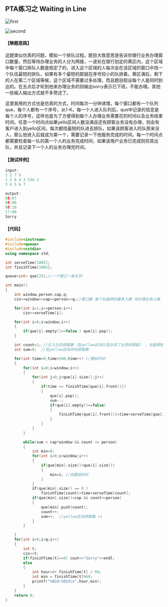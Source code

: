 
## PTA练习之 Waiting in Line

![first](https://github.com/onlyone2019/prepare-for-PAT/blob/master/doc/images/WaitingInLine1.PNG)

![second](https://github.com/onlyone2019/prepare-for-PAT/blob/master/doc/images/WaitingInLine2.PNG)

#### 【解题思路】

这题类似仿真的问题，模拟一个排队过程。题目大致意思是告诉你银行业务办理窗口数量，然后等待办理业务的人分为两拨，一波处在银行划定的黄区内，这个区域中每个窗口排队人数是规定了的，进入这个区域的人每次会在该区域的窗口中找一个队伍最短的排队，如果有多个最短的那就在序号较小的队排着。黄区满后，剩下的人在第二个区域等候，这个区域不需要过多处理，而且题目假设每个人是同时到达的。在五点后才轮到他来办理业务的则输出sorry表示已下班，不能办理。其他一些输入输出方式就不多赘述了。


这里我用的方式也是仿真的方式，时间每次一分钟递增。每个窗口都有一个队列que，每个人都有一个序号，从1-K，每一个人进入队列后，que中记录的信息是每个人的序号，这样也是为了方便得到每个人办理业务需要花的时间以及业务结束时间。任意一个时间点如果yello区间人数没满且还有顾客业务没有办理，则会有客户进入到yello区间，每次都找最短的队进去排队，如果该顾客进入的队原来没人，那么他进入后就成为第一个，需要记录一下他服务完成的时间。每一个时间点都需要检查每一队的第一个人的业务完成时间，如果该用户业务已完成则将其出队，并且记录下一个人的业务办理完时间。

#### 【测试样例】

```C++
input:
2 2 7 5
1 2 6 4 3 534 2
3 4 5 6 7

output:
08:07
08:06
08:10
17:00
Sorry
```

#### 【代码】

```C++
#include<iostream>
#include<queue>
#include<cstdio>
using namespace std;

int serveTime[1005];
int finishTime[1005];

queue<int> que[25];//一个窗口一条队列

int main()
{
	int window,person,cap,q;
	cin>>window>>cap>>person>>q;//窗口数 每个队能排的最多人数 待办理业务人数 待查询人数

	for(int i=1;i<=person;i++)
		cin>>serveTime[i];

	for(int i=0;i<window;i++)
	{
		if(que[i].empty()==false ) que[i].pop();
	}

	int count=1; //已入队的顾客数（在yellow区间以及办完了业务的顾客） ，也是顾客id
	int sum=0;  //在yellow区间中的顾客数

	for(int time=0;time<540;time++) //模拟时间
	{
		for(int i=0;i<window;i++)
		{
			for(int j=0;j<que[i].size();j++)
			{
				if(time == finishTime[que[i].front()])
				{
					que[i].pop();
					sum--;
					if(que[i].empty()==false)
					{
						finishTime[que[i].front()]=time+serveTime[que[i].front()];
					}
				}
			}
		}

		while(sum < cap*window && count <= person)
		{
			int min=0;
			for(int i=0;i<window;i++)
			{
				if(que[min].size()>que[i].size())
				{
					min=i; //找最短的队
				}
			}
			if(que[min].size() == 0 )
				finishTime[count]=time+serveTime[count];
			if(que[min].size()<cap && count<=person)
			{
				que[min].push(count);
				count++;
				sum++;  //yellow区间顾客数 +1
			}
		}

	}
	for(int i=0;i<q;i++)
	{
		int t;
		cin>>t;
		if(finishTime[t]==0) cout<<"Sorry"<<endl;
		else
		{
			int hour=8+ finishTime[t] / 60;
			int min = finishTime[t]%60;
			printf("%02d:%02d\n",hour,min);
		}
	}
	return 0;
}
```
